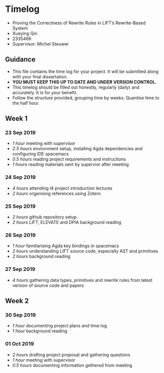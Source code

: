 # Timelog

* Proving the Correctness of Rewrite Rules in LIFT’s Rewrite-Based System
* Xueying Qin
* 2335466
* Supervisor: Michel Steuwer

## Guidance

* This file contains the time log for your project. It will be submitted along with your final dissertation.
* **YOU MUST KEEP THIS UP TO DATE AND UNDER VERSION CONTROL.**
* This timelog should be filled out honestly, regularly (daily) and accurately. It is for *your* benefit.
* Follow the structure provided, grouping time by weeks.  Quantise time to the half hour.

## Week 1

### 23 Sep 2019
* *1 hour* meeting with supervisor
* *2.5 hours* environment setup, installing Agda dependencies and configuring IDE spacemacs
* *0.5 hours* reading project requirements and instructions
* *1 hours* reading materials sent by supervior after meeting 

### 24 Sep 2019
* *4 hours* attending l4 project introduction lectures
* *2 hours* organising references using Zotero

### 25 Sep 2019
* *2 hours* github repository setup
* *2 hours* LIFT, ELEVATE and DPIA background reading

### 26 Sep 2019
* *1 hour* familiarising Agda key bindings in spacemacs
* *2 hours* understanding LIFT source code, especially AST and primitives
* *2 hours* background reading

### 27 Sep 2019
* *4 hours* gathering data types, primitives and rewrite rules from latest version of source code and papers

## Week 2
### 30 Sep 2019
* *1 hour* documenting project plans and time log
* *1 hour* background reading

### 01 Oct 2019
* *2 hours* drafting project proposal and gathering questions
* *1 hour* meeting with supervisor
* *0.5 hours* documenting information gethered from meeting